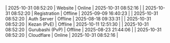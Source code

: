 | 2025-10-31 08:52:20 | Website | Online | 2025-10-31 08:52:16 |
| 2025-10-31 08:52:20 | Registration | Offline | 2025-09-09 16:40:23 |
| 2025-10-31 08:52:20 | Auth Server | Offline | 2025-08-18 09:33:31 |
| 2025-10-31 08:52:20 | Kezan (PvE) | Offline | 2025-10-11 12:51:30 |
| 2025-10-31 08:52:20 | Gurubashi (PvP) | Offline | 2025-08-23 21:44:06 |
| 2025-10-31 08:52:20 | Cloudflare | Online | 2025-10-31 08:52:16 |
